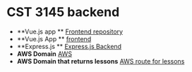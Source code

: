 # CST 3145 backend


- **Vue.js app ** [Frontend repository](https://github.com/Cruxcodes/vue-project)
- **Vue.js App ** [frontend](https://cruxcodes.github.io/vue-project/)
- **Express.js  ** [Express.js Backend](https://github.com/Cruxcodes/CST-3145-node)
- **AWS Domain** [AWS](http://cst3145-env.eba-s5bibdnn.us-east-1.elasticbeanstalk.com)
- **AWS Domain that returns lessons** [AWS route for lessons](http://cst3145-env.eba-s5bibdnn.us-east-1.elasticbeanstalk.com/collections/lessons)

